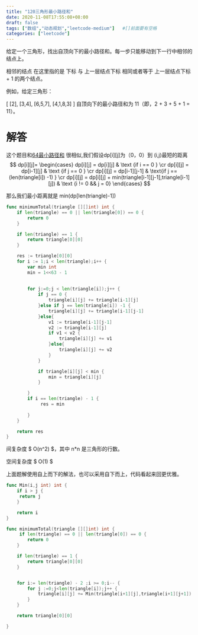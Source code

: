 ```yaml
---
title: "120三角形最小路径和"
date: 2020-11-08T17:55:08+08:00
draft: false
tags: ["数组","动态规划","leetcode-medium"]   #[]前面要有空格
categories: ["leetcode"]
---
```


给定一个三角形，找出自顶向下的最小路径和。每一步只能移动到下一行中相邻的结点上。

相邻的结点 在这里指的是 下标 与 上一层结点下标 相同或者等于 上一层结点下标 + 1 的两个结点。

 

例如，给定三角形：

[
     [2],
    [3,4],
   [6,5,7],
  [4,1,8,3]
]
自顶向下的最小路径和为 11（即，2 + 3 + 5 + 1 = 11）。



# 解答

这个题目和[64最小路径和](../64最下路径和) 很相似,我们假设dp\[i\]\[j\]为（0，0）到 (i,j)最短的距离
$$
dp[i][j]= \begin{cases} 
dp[i][j] = dp[i][j]    & \text {if i == 0 } \cr
dp[i][j] = dp[i-1][j]  & \text {if j == 0 } \cr
dp[i][j] = dp[i-1][j-1]  & \text{if j == (len(triangle[i]) -1) }  \cr
dp[i][j] = dp[i][j] + min(triangle[i-1][j-1],triangle[i-1][j]) & \text {i != 0 && j = 0}
\end{cases}
$$


那么我们最小距离就是 min(dp[len(triangle)-1])



```go
func minimumTotal(triangle [][]int) int {
    if len(triangle) == 0 || len(triangle[0]) == 0 {
        return 0 
    }

    if len(triangle) == 1 {
        return triangle[0][0]
    }

    res := triangle[0][0]
    for i := 1;i < len(triangle);i++ {
        var min int 
        min = 1<<63 - 1
    
       
        for j:=0;j < len(triangle[i]);j++ {
            if j == 0 {
                triangle[i][j] += triangle[i-1][j]
            }else if j == len(triangle[i]) -1 {
                triangle[i][j] += triangle[i-1][j-1]
            }else{
                v1 := triangle[i-1][j-1]
                v2 := triangle[i-1][j]
                if v1 < v2 {
                    triangle[i][j] += v1 
                }else{
                    triangle[i][j] += v2
                }
            }

            if triangle[i][j] < min {
                min = triangle[i][j]
            }

        }
        if i == len(triangle) - 1 {
             res = min 
            
        }
    }

    return res 
}
```

间复杂度 $ O(n^2) $，其中 n*n 是三角形的行数。

空间复杂度 $ O(1) $ 



上面题解使用自上而下的解法，也可以采用自下而上，代码看起来回更优雅。

```go
func Min(i,j int) int {
    if i > j {
     return j 
    }

    return i 
}

func minimumTotal(triangle [][]int) int {
     if len(triangle) == 0 || len(triangle[0]) == 0 {
        return 0 
    }

    if len(triangle) == 1 {
        return triangle[0][0]
    }


    for i:= len(triangle) - 2 ;i >= 0;i-- {
        for j :=0;j<len(triangle[i]);j++ {
            triangle[i][j] += Min(triangle[i+1][j],triangle[i+1][j+1])
        }
    }

    return triangle[0][0]

}
```



